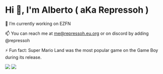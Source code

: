 # Hi 👋, I'm Alberto ( aKa Repressoh )

🔭 I’m currently working on EZFN

📫 You can reach me at me@repressoh.eu.org or on discord by adding @repressoh

⚡ Fun fact: Super Mario Land was the most popular game on the Game Boy during its release.

![](https://komarev.com/ghpvc/?username=Repressoh&style=for-the-badge) [![](https://dcbadge.limes.pink/api/server/fortnitemobile)](https://discord.gg/fortnitemobile) 
